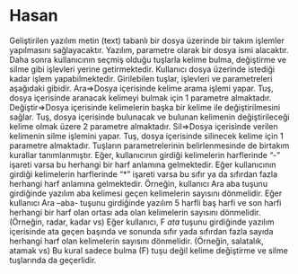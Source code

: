 # Hasan
Geliştirilen yazılım metin (text) tabanlı bir dosya üzerinde bir takım işlemler yapılmasını
sağlayacaktır. Yazılım, parametre olarak bir dosya ismi alacaktır. Daha sonra kullanıcının seçmiş olduğu tuşlarla 
kelime bulma, değiştirme ve silme gibi işlevleri yerine getirmektedir. Kullanıcı dosya 
üzerinde istediği kadar işlem yapabilmektedir. Girilebilen tuşlar, işlevleri ve parametreleri aşağıdaki gibidir.
Ara=>Dosya içerisinde kelime arama işlemi yapar. 
Tuş, dosya içerisinde aranacak kelimeyi 
bulmak için 1 parametre almaktadır.
Değiştir=>Dosya içerisinde kelimelerin başka bir kelime ile 
değiştirilmesini sağlar. Tuş, dosya içerisinde 
bulunacak ve bulunan kelimenin değiştirileceği 
kelime olmak üzere 2 parametre almaktadır.
Sil=>Dosya içerisinde verilen kelimenin silme işlemini 
yapar. Tuş, dosya içerisinde silinecek kelime 
için 1 parametre almaktadır.
Tuşların parametrelerinin belirlenmesinde de birtakım kurallar tanımlanmıştır. Eğer, kullanıcının girdiği 
kelimelerin harflerinde “-” işareti varsa bu herhangi bir harf anlamına gelmektedir. Eğer kullanıcının girdiği 
kelimelerin harflerinde “*” işareti varsa bu sıfır ya da sıfırdan fazla herhangi harf anlamına gelmektedir.
Örneğin, kullanıcı Ara aba tuşunu girdiğinde yazılım aba kelimesi geçen kelimelerin sayısını dönmelidir. 
Eğer kullanıcı Ara –aba- tuşunu girdiğinde yazılım 5 harfli baş harfi ve son harfi herhangi bir harf olan 
ortası ada olan kelimelerin sayısını dönmelidir. (Örneğin, radar, kadar vs) Eğer kullanıcı, F *ata* tuşunu 
girdiğinde yazılım içerisinde ata geçen başında ve sonunda sıfır yada sıfırdan fazla sayıda herhangi harf olan 
kelimelerin sayısını dönmelidir. (Örneğin, salatalık, atamak vs) Bu kural sadece bulma (F) tuşu değil 
kelime değiştirme  ve silme tuşlarında da geçerlidir. 
